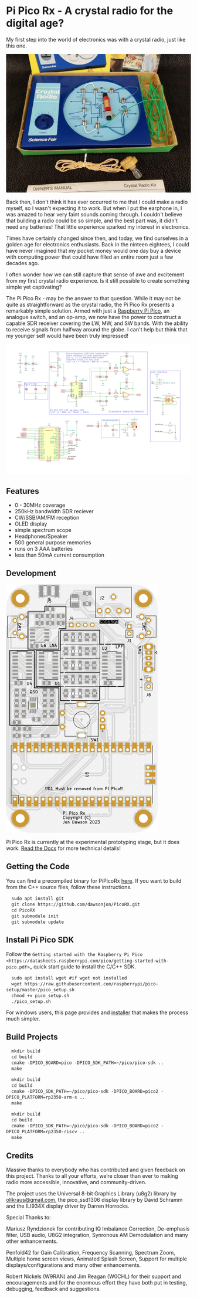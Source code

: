 Pi Pico Rx - A crystal radio for the digital age?
=================================


My first step into the world of electronics was with a crystal radio, just like this one. 

![crystal radio](images/crystal_radio.jpg)

Back then, I don't think it has ever occurred to me that I could make a radio myself, so I wasn't expecting it to work. But when I put the earphone in, I was amazed to hear very faint sounds coming through. I couldn't believe that building a radio could be so simple, and the best part was, it didn't need any batteries! That little experience sparked my interest in electronics.

Times have certainly changed since then, and today, we find ourselves in a golden age for electronics enthusiasts. Back in the ninteen eightees, I could have never imagined that my pocket money would one day buy a device with computing power that could have filled an entire room just a few decades ago.

I often wonder how we can still capture that sense of awe and excitement from my first crystal radio experience. Is it still possible to create something simple yet captivating? 

The Pi Pico Rx - may be the answer to that question. While it may not be quite as straightforward as the crystal radio, the Pi Pico Rx presents a remarkably simple solution. Armed with just a [Raspberry Pi Pico](https://www.raspberrypi.com/products/raspberry-pi-pico/), an analogue switch, and an op-amp, we now have the power to construct a capable SDR receiver covering the LW, MW, and SW bands. With the ability to receive signals from halfway around the globe. I can't help but think that my younger self would have been truly impressed!

![concept](images/concept.svg)

Features
--------

+ 0 - 30MHz coverage
+ 250kHz bandwidth SDR reciever
+ CW/SSB/AM/FM reception
+ OLED display
+ simple spectrum scope
+ Headphones/Speaker
+ 500 general purpose memories
+ runs on 3 AAA batteries
+ less than 50mA current consumption

Development
-----------

![concept](images/top.svg)

Pi Pico Rx is currently at the experimental prototyping stage, but it does work. [Read the Docs](https://101-things.readthedocs.io/en/latest/radio_receiver.html) for more technical details!

Getting the Code
----------------

You can find a precompiled binary for PiPicoRx [here](https://github.com/dawsonjon/PicoRX/actions?query=is%3Acompleted). If you want to build from the C++ source files, follow these instructions.

```
  sudo apt install git
  git clone https://github.com/dawsonjon/PicoRX.git
  cd PicoRX
  git submodule init
  git submodule update
```


Install Pi Pico SDK
-------------------

Follow the `Getting started with the Raspberry Pi Pico <https://datasheets.raspberrypi.com/pico/getting-started-with-pico.pdf>`_ quick start guide to install the C/C++ SDK.

```
  sudo apt install wget #if wget not installed
  wget https://raw.githubusercontent.com/raspberrypi/pico-setup/master/pico_setup.sh
  chmod +x pico_setup.sh
  ./pico_setup.sh
```

For windows users, this page provides and [installer](https://www.raspberrypi.com/news/raspberry-pi-pico-windows-installer/) that makes the process much simpler.
  

Build Projects
--------------

```
  mkdir build
  cd build
  cmake -DPICO_BOARD=pico -DPICO_SDK_PATH=~/pico/pico-sdk ..
  make
```

```
  mkdir build
  cd build
  cmake -DPICO_SDK_PATH=~/pico/pico-sdk -DPICO_BOARD=pico2 -DPICO_PLATFORM=rp2350-arm-s ..
  make
```

```
  mkdir build
  cd build
  cmake -DPICO_SDK_PATH=~/pico/pico-sdk -DPICO_BOARD=pico2 -DPICO_PLATFORM=rp2350-riscv ..
  make
```

Credits
-------

Massive thanks to everybody who has contributed and given feedback on this project. Thanks to
all your efforts, we’re closer than ever to making radio more accessible,
innovative, and community-driven.

The project uses the Universal 8-bit Graphics Library (u8g2) library by
olikraus@gmail.com, the pico_ssd1306 display library by David Schramm and the
ILI934X display driver by Darren Horrocks.

Special Thanks to:

Mariusz Ryndzionek for contributing IQ Imbalance Correction, De-emphasis
filter, USB audio, U8G2 integration, Synronous AM Demodulation and many other
enhancements.

Penfold42 for Gain Calibration, Frequency Scanning, Spectrum Zoom, Multiple home screen
views, Animated Splash Screen, Support for multiple displays/configurations and
many other enhancements.

Robert Nickels (W9RAN) and Jim Reagan (W0CHL) for their support and
encouragements and for the enormous effort they have both put in testing,
debugging, feedback and suggestions.

